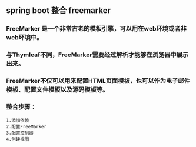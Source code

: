 ## spring boot 整合 freemarker
### FreeMarker 是一个非常古老的模板引擎，可以用在web环境或者非web环境中。
### 与Thymleaf不同，FreeMarker需要经过解析才能够在浏览器中展示出来。
### FreeMarker不仅可以用来配置HTML页面模板，也可以作为电子邮件模板、配置文件模板以及源码模板等。

### 整合步骤：
    1.添加依赖
    2.配置FreeMarker
    3.配置控制器
    4.创建视图